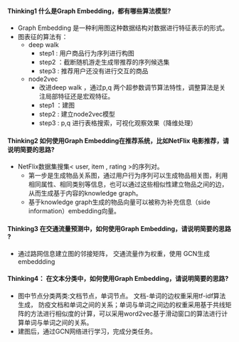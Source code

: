#### Thinking1   什么是Graph Embedding，都有哪些算法模型?
+ Graph Embedding 是一种利用图这种数据结构对数据进行特征表示的形式。 
+ 图表征的算法有：
    - deep walk
        - step1 : 用户商品行为序列进行构图
        - step2 ：截断随机游走生成带推荐的序列候选集
        - step3 : 推荐用户还没有进行交互的商品
    - node2vec 
        - 改进deep walk ，通过p,q 两个超参数调节算法特性，调整算法是关注局部特征还是宏观特征。
        - step1 ：建图
        - step2 : 建立node2vec模型
        - step3 : p,q 进行表格搜索，可视化观察效果（降维处理）     

#### Thinking2   如何使用Graph Embedding在推荐系统，比如NetFlix 电影推荐，请说明简要的思路?
+ NetFlix数据集搜集< user, item , rating >的序列对。
    + 第一步是生成物品关系图，通过用户行为序列可以生成物品相关图，利用相同属性、相同类别等信息，也可以通过这些相似性建立物品之间的边，从而生成基于内容的knowledge graph。
    + 基于knowledge graph生成的物品向量可以被称为补充信息（side information）embedding向量。

#### Thinking3   在交通流量预测中，如何使用Graph Embedding，请说明简要的思路 ?
+ 通过路网信息建立图的邻接矩阵， 交通流量作为权重，使用 GCN生成embeddding 

#### Thinking4：  在文本分类中，如何使用Graph Embedding，请说明简要的思路?
+ 图中节点分类两类:文档节点，单词节点。 文档-单词的边权重采用tf-idf算法生成， 防疫文档和单词之间的关系；单词与单词之间边的权重采用基于共线矩阵的方法进行相似度的计算，可以采用word2vec基于滑动窗口的算法进行计算单词与单词之间的关系。 
+ 建图后，通过GCN网络进行学习，完成分类任务。

